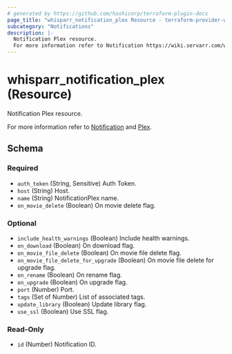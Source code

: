 ```yaml
---
# generated by https://github.com/hashicorp/terraform-plugin-docs
page_title: "whisparr_notification_plex Resource - terraform-provider-whisparr"
subcategory: "Notifications"
description: |-
  Notification Plex resource.
  For more information refer to Notification https://wiki.servarr.com/whisparr/settings#connect and Plex https://wiki.servarr.com/whisparr/supported#plexserver.
---
```


# whisparr_notification_plex (Resource)

<!-- subcategory:Notifications -->Notification Plex resource.
For more information refer to [Notification](https://wiki.servarr.com/whisparr/settings#connect) and [Plex](https://wiki.servarr.com/whisparr/supported#plexserver).



<!-- schema generated by tfplugindocs -->
## Schema

### Required

- `auth_token` (String, Sensitive) Auth Token.
- `host` (String) Host.
- `name` (String) NotificationPlex name.
- `on_movie_delete` (Boolean) On movie delete flag.

### Optional

- `include_health_warnings` (Boolean) Include health warnings.
- `on_download` (Boolean) On download flag.
- `on_movie_file_delete` (Boolean) On movie file delete flag.
- `on_movie_file_delete_for_upgrade` (Boolean) On movie file delete for upgrade flag.
- `on_rename` (Boolean) On rename flag.
- `on_upgrade` (Boolean) On upgrade flag.
- `port` (Number) Port.
- `tags` (Set of Number) List of associated tags.
- `update_library` (Boolean) Update library flag.
- `use_ssl` (Boolean) Use SSL flag.

### Read-Only

- `id` (Number) Notification ID.


